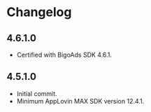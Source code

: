 # Changelog

## 4.6.1.0
* Certified with BigoAds SDK 4.6.1.

## 4.5.1.0
* Initial commit.
* Minimum AppLovin MAX SDK version 12.4.1.

